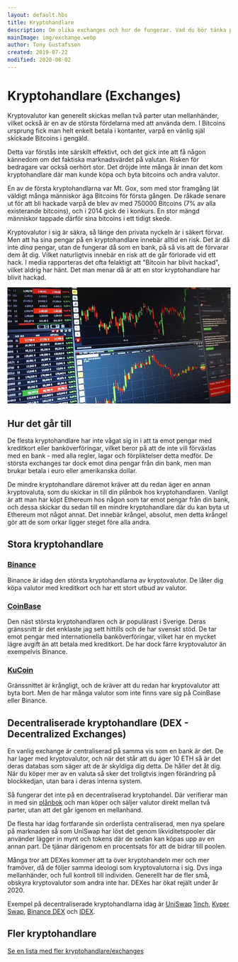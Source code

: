 ```yaml
---
layout: default.hbs
title: Kryptohandlare
description: Om olika exchanges och hur de fungerar. Vad du bör tänka på, och riskerna med att lämna sina tillgångar på hos en exchange.
mainImage: img/exchange.webp
author: Tony Gustafsson
created: 2019-07-22
modified: 2020-08-02
---
```


# Kryptohandlare (Exchanges)

Kryptovalutor kan generellt skickas mellan två parter utan mellanhänder, vilket också är en av de största fördelarna med att använda dem. I Bitcoins ursprung fick man helt enkelt betala i kontanter, varpå en vänlig själ skickade Bitcoins i gengäld.

Detta var förstås inte särskilt effektivt, och det gick inte att få någon kännedom om det faktiska marknadsvärdet på valutan. Risken för bedragare var också oerhört stor. Det dröjde inte många år innan det kom kryptohandlare där man kunde köpa och byta bitcoins och andra valutor.

En av de första kryptohandlarna var Mt. Gox, som med stor framgång lät väldigt många människor äga Bitcoins för första gången. De råkade senare ut för att bli hackade varpå de blev av med 750000 Bitcoins (7% av alla existerande bitcoins), och i 2014 gick de i konkurs. En stor mängd människor tappade därför sina bitcoins i ett tidigt skede.

Kryptovalutor i sig är säkra, så länge den privata nyckeln är i säkert förvar. Men att ha sina pengar på en kryptohandlare innebär alltid en risk. Det är då inte _dina_ pengar, utan de fungerar då som en bank, på så vis att de förvarar dem åt dig. Vilket naturligtvis innebär en risk att de går förlorade vid ett hack. I media rapporteras det ofta felaktigt att "Bitcoin har blivit hackad", vilket aldrig har hänt. Det man menar då är att en stor kryptohandlare har blivit hackad.

![Kryptohandel](../img/exchange.webp 'Kryptohandel')

## Hur det går till

De flesta kryptohandlare har inte vågat sig in i att ta emot pengar med kreditkort eller banköverföringar, vilket beror på att de inte vill förväxlas med en bank - med alla regler, lagar och förpliktelser detta medför. De största exchanges tar dock emot dina pengar från din bank, men man brukar betala i euro eller amerikanska dollar.

De mindre kryptohandlare däremot kräver att du redan äger en annan kryptovaluta, som du skickar in till din plånbok hos kryptohandlaren. Vanligt är att man har köpt Ethereum hos någon som tar emot pengar från din bank, och dessa skickar du sedan till en mindre kryptohandlare där du kan byta ut Ethereum mot något annat. Det innebär krångel, absolut, men detta krångel gör att de som orkar ligger steget före alla andra.

## Stora kryptohandlare

### [Binance](https://www.binance.com/)

Binance är idag den största kryptohandlarna av kryptovalutor. De låter dig köpa valutor med kreditkort och har ett stort utbud av valutor.

### [CoinBase](https://www.coinbase.com/)

Den näst största kryptohandlaren och är populärast i Sverige. Deras gränssnitt är det enklaste jag sett hittills och de har svenskt stöd. De tar emot pengar med internationella banköverföringar, vilket har en mycket lägre avgift än att betala med kreditkort. De har dock färre kryptovalutor än exempelvis Binance.

### [KuCoin](https://www.kucoin.com/)

Gränssnittet är krångligt, och de kräver att du redan har kryptovalutor att byta bort. Men de har många valutor som inte finns vare sig på CoinBase eller Binance.

## Decentraliserade kryptohandlare (DEX - Decentralized Exchanges)

En vanlig exchange är centraliserad på samma vis som en bank är det. De har lager med kryptovalutor, och när det står att du äger 10 ETH så är det deras databas som säger att de är skyldiga dig detta. De håller det åt dig. När du köper mer av en valuta så sker det troligtvis ingen förändring på blockkedjan, utan bara i deras interna system.

Så fungerar det inte på en decentraliserad kryptohandel. Där verifierar man in med sin [plånbok](/marknaden/planbocker.html) och man köper och säljer valutor direkt mellan två parter, utan att det går igenom en mellanhand.

De flesta har idag fortfarande sin orderlista centraliserad, men nya spelare på marknaden så som UniSwap har löst det genom likviditetspooler där använder lägger in mynt och tokens där de sedan kan köpas upp av en annan part. De tjänar därigenom en procentsats för att de bidrar till poolen.

Många tror att DEXes kommer att ta över kryptohandeln mer och mer framöver, då de följer samma ideologi som kryptovalutorna i sig. Dvs inga mellanhänder, och full kontroll till individen. Generellt har de fler små, obskyra kryptovalutor som andra inte har. DEXes har ökat rejält under år 2020.

Exempel på decentraliserade kryptohandlarna idag är [UniSwap](https://app.uniswap.org/) [1inch](https://1inch.exchange/#/), [Kyper Swap](https://kyberswap.com/swap), [Binance DEX](https://www.binance.org/en/trade) och [IDEX](https://idex.market).

## Fler kryptohandlare

[Se en lista med fler kryptohandlare/exchanges](https://www.coingecko.com/en/exchanges)
